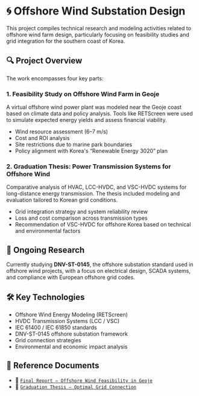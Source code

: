 # 🌀 Offshore Wind Substation Design

This project compiles technical research and modeling activities related to offshore wind farm design, particularly focusing on feasibility studies and grid integration for the southern coast of Korea.

## 🔍 Project Overview

The work encompasses four key parts:

### 1. Feasibility Study on Offshore Wind Farm in Geoje  
A virtual offshore wind power plant was modeled near the Geoje coast based on climate data and policy analysis. Tools like RETScreen were used to simulate expected energy yields and assess financial viability.

- Wind resource assessment (6–7 m/s)  
- Cost and ROI analysis  
- Site restrictions due to marine park boundaries  
- Policy alignment with Korea's “Renewable Energy 3020” plan

### 2. Graduation Thesis: Power Transmission Systems for Offshore Wind  
Comparative analysis of HVAC, LCC-HVDC, and VSC-HVDC systems for long-distance energy transmission. The thesis included modeling and evaluation tailored to Korean grid conditions.

- Grid integration strategy and system reliability review  
- Loss and cost comparison across transmission types  
- Recommendation of VSC-HVDC for offshore Korea based on technical and environmental factors


## 📘 Ongoing Research

Currently studying **DNV-ST-0145**, the offshore substation standard used in offshore wind projects, with a focus on electrical design, SCADA systems, and compliance with European offshore grid codes.

## 🛠️ Key Technologies

- Offshore Wind Energy Modeling (RETScreen)  
- HVDC Transmission Systems (LCC / VSC)  
- IEC 61400 / IEC 61850 standards  
- DNV-ST-0145 offshore substation framework  
- Grid connection strategies  
- Environmental and economic impact analysis

## 📁 Reference Documents

- 📄 [`Final Report – Offshore Wind Feasibility in Geoje`](../assets/feasibility_report.pdf)  
- 📄 [`Graduation Thesis – Optimal Grid Connection`](../assets/graduation_thesis_hvdc.pdf)
